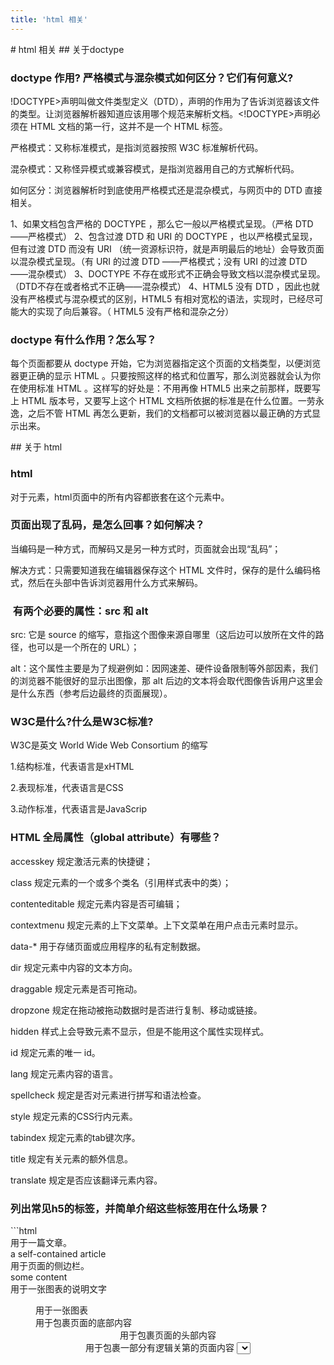 ```yaml
---
title: 'html 相关'
---
```


<Block>
# html 相关
</Block>

<Block>
##  关于doctype

###  doctype 作用? 严格模式与混杂模式如何区分？它们有何意义?

!DOCTYPE>声明叫做文件类型定义（DTD），声明的作用为了告诉浏览器该文件的类型。让浏览器解析器知道应该用哪个规范来解析文档。<!DOCTYPE>声明必须在 HTML 文档的第一行，这并不是一个 HTML 标签。

严格模式：又称标准模式，是指浏览器按照 W3C 标准解析代码。

混杂模式：又称怪异模式或兼容模式，是指浏览器用自己的方式解析代码。

如何区分：浏览器解析时到底使用严格模式还是混杂模式，与网页中的 DTD 直接相关。

1、如果文档包含严格的 DOCTYPE ，那么它一般以严格模式呈现。（严格 DTD ——严格模式）
2、包含过渡 DTD 和 URI 的 DOCTYPE ，也以严格模式呈现，但有过渡 DTD 而没有 URI （统一资源标识符，就是声明最后的地址）会导致页面以混杂模式呈现。（有 URI 的过渡 DTD ——严格模式；没有 URI 的过渡 DTD ——混杂模式）
3、DOCTYPE 不存在或形式不正确会导致文档以混杂模式呈现。（DTD不存在或者格式不正确——混杂模式）
4、HTML5 没有 DTD ，因此也就没有严格模式与混杂模式的区别，HTML5 有相对宽松的语法，实现时，已经尽可能大的实现了向后兼容。（ HTML5 没有严格和混杂之分）

### doctype 有什么作用？怎么写？

每个页面都要从 doctype 开始，它为浏览器指定这个页面的文档类型，以便浏览器更正确的显示 HTML 。只要按照这样的格式和位置写，那么浏览器就会认为你在使用标准 HTML 。这样写的好处是：不用再像 HTML5 出来之前那样，既要写上 HTML 版本号，又要写上这个 HTML 文档所依据的标准是在什么位置。一劳永逸，之后不管 HTML 再怎么更新，我们的文档都可以被浏览器以最正确的方式显示出来。

</Block>

<Block>
## 关于 html

### html

 对于元素，html页面中的所有内容都嵌套在这个元素中。

### 页面出现了乱码，是怎么回事？如何解决？

 当编码是一种方式，而解码又是另一种方式时，页面就会出现“乱码”；

 解决方式：只需要知道我在编辑器保存这个 HTML 文件时，保存的是什么编码格式，然后在头部中告诉浏览器用什么方式来解码。

### <img> 有两个必要的属性：src 和 alt

src: 它是 source 的缩写，意指这个图像来源自哪里（这后边可以放所在文件的路径，也可以是一个所在的 URL）；

alt：这个属性主要是为了规避例如：因网速差、硬件设备限制等外部因素，我们的浏览器不能很好的显示出图像，那 alt 后边的文本将会取代图像告诉用户这里会是什么东西（参考后边最终的页面展现）。

### W3C是什么?什么是W3C标准?

W3C是英文 World Wide Web Consortium 的缩写

1.结构标准，代表语言是xHTML

2.表现标准，代表语言是CSS

3.动作标准，代表语言是JavaScrip

### HTML 全局属性（global attribute）有哪些？

accesskey 规定激活元素的快捷键；

class 规定元素的一个或多个类名（引用样式表中的类）；

contenteditable 规定元素内容是否可编辑；

contextmenu 规定元素的上下文菜单。上下文菜单在用户点击元素时显示。

data-* 用于存储页面或应用程序的私有定制数据。

dir 规定元素中内容的文本方向。

draggable 规定元素是否可拖动。

dropzone 规定在拖动被拖动数据时是否进行复制、移动或链接。

hidden  样式上会导致元素不显示，但是不能用这个属性实现样式。

id 规定元素的唯一 id。

lang 规定元素内容的语言。

spellcheck 规定是否对元素进行拼写和语法检查。

style 规定元素的CSS行内元素。

tabindex 规定元素的tab键次序。

title 规定有关元素的额外信息。

translate 规定是否应该翻译元素内容。

### 列出常见h5的标签，并简单介绍这些标签用在什么场景？

<Example>
```html
<article> 用于一篇文章。<article>a self-contained article</article>
<aside> 用于页面的侧边栏。<aside>some content</aside>
<figcaption> 用于一张图表的说明文字
<figure> 用于一张图表
<footer> 用于包裹页面的底部内容
<header> 用于包裹页面的头部内容
<section> 用于包裹一部分有逻辑关第的页面内容
<select> 用于制作一个下拉列表选框
```

</Example>

### 如何理解标签语义化

正确的标签做正确的事情
页面内容结构化
无CSS样子时也容易阅读，便于阅读维护和理解
便于浏览器、搜索引擎解析。 利于爬虫标记、利于SEO

###  在 input 里，name 有什么作用？

用途1： 作为可与服务器交互数据的HTML元素的服务器端的标示，比如input、select、textarea、和button等。我们可以在服务器端根据其Name通过Request.Params取得元素提交的值。

用途2： HTML元素Input type='radio'分组，我们知道radio button控件在同一个分组类，check操作是mutex的，同一时间只能选中一个radio，这个分组就是根据相同的Name属性来实现的。

用途3： 建立页面中的锚点，我们知道a href="URL"是获得一个页面超级链接，如果不用href属性，而改用Name，如：a name="PageBottom" 我们就获得了一个页面锚点。

用途4： 作为对象的Identity，如Applet、Object、Embed等元素。比如在Applet对象实例中，我们将使用其Name来引用该对象。

用途5： 在IMG元素和MAP元素之间关联的时候，如果要定义IMG的热点区域，需要使用其属性usemap，使usemap="#name"(被关联的MAP元素的Name)。

用途6：  某些特定元素的属性，如attribute，meta和param。例如为Object定义参数 PARAM NAME = "appletParameter" VALUE = "value" 或Meta中 META NAME = "Author" CONTENT = "Dave Raggett"

### label 有什么作用？如何使用？

Label标签有两个属性，一个是for，一个是 accesskey。

for功能：表示这个Lable是为哪个控件服务的，Label标签要绑定了for指定HTML元素的ID或name属性，你点击这个标签的时候，所绑定的元素将获取焦点 ，点击label所包裹内容，自动指向for指定的id或name

accesskey则定义了访问这个控件的热键( 所设置的快捷键不能与浏览器的快捷键冲突，否则将优先激活浏览器的快捷键)

### radio如何分组

<Example>
```html
 <form>
    <input type="radio" name="sex" value="male"> 男 <br>
    <input type="radio" name="sex" value="female"> 女<br>
    <input type="radio" name="age" value="adult"> 已成年<br>
    <input type="radio" name="age" value="child"> 未成年
  </form>
```

</Example>

### placeholder 属性有什么作用?
placeholder 属性提供可描述输入字段预期值的提示信息（hint）。

该提示会在输入字段为空时显示，并会在字段获得焦点时消失。

注释：placeholder 属性适用于以下的 <input> 类型：text, search, url, telephone, email 以及 password。

<Example>
```html
  <form action="demo_form.asp" method="get">
    <input type="search" name="user_search" placeholder="Search W3School" />
    <input type="submit" />
  </form>
```
</Example>

###  type=hidden 隐藏域有什么作用？举例说明。

1. 隐藏域的作用是帮助表单收集和发送信息，便于后端处理数据。用户点击提交数据的时候，隐藏域的信息也被一起发送到了后端。

2. 后端接收前端传来的数据，需要确认前端的身份，是本公司的网页传来的数据，而不是其他黑客知道后端地址后传来的假数据。那么就加一个隐藏域，验证value里的值和数据库里name的值是不是对应的，类似于“天王盖地虎，宝塔镇河妖”，暗号对的上，才能证明是自己人，O(∩_∩)O~。

3. 有时候一个表单里有多个提交按钮，后端怎么知道用户是点击哪个按钮提交过来的呢？这时候我们只要加隐藏域，对每一个按钮起个名字(value值)，后端接收到数据后，检查value值，就能知道是哪个按钮提交的了。

4. 有时候一个网页中有多个form，我们知道多个form是不能同时提交的，但有时这些form确实相互作用，我们就可以在form中添加隐藏域来使它们联系起来。

5. JavaScript不支持全局变量，但有时我们必须用全局变量，我们就可以把值先存在隐藏域里，它的值就不会丢失了。

6. 还有个例子，比如按一个按钮弹出四个小窗口，当点击其中的一个小窗口时其他三个自动关闭．可是IE不支持小窗口相互调用，所以只有在父窗口写个隐藏域，当小窗口看到那个隐藏域的值是close时就自己关掉。

###  CSRF 攻击是什么？如何防范？

CSRF（Cross-site request forgery），中文名称：跨站请求伪造。攻击者盗用了你的身份，以你的名义发送恶意请求。

Cross-site request forgery 跨站请求伪造，也被称为 “one click attack” 或者 session riding，通常缩写为 CSRF 或者 XSRF，是一种对网站的恶意利用；可以这么理解CSRF攻击：攻击者盗用你的身份，以你的名义向第三方网站发送恶意请求。CRSF能做的事情包括利用你的身份发邮件，发短信，进行交易转账，甚至盗取账号信息

<Example>

<img :src="$withBase('/img/csrf.png')" />

</Example>

#### 如何防止？

1. 验证 HTTP Referer 字段

HTTP头中的Referer字段记录了该 HTTP 请求的来源地址。在通常情况下，访问一个安全受限页面的请求来自于同一个网站，而如果黑客要对其实施 CSRF 攻击，他一般只能在他自己的网站构造请求。因此，可以通过验证Referer值来防御CSRF 攻击。

2. 使用验证码

关键操作页面加上验证码，后台收到请求后通过判断验证码可以防御CSRF。但这种方法对用户不太友好。

3. 在请求地址中添加token并验证

CSRF 攻击之所以能够成功，是因为黑客可以完全伪造用户的请求，该请求中所有的用户验证信息都是存在于cookie中，因此黑客可以在不知道这些验证信息的情况下直接利用用户自己的cookie 来通过安全验证。要抵御 CSRF，关键在于在请求中放入黑客所不能伪造的信息，并且该信息不存在于 cookie 之中。可以在 HTTP 请求中以参数的形式加入一个随机产生的 token，并在服务器端建立一个拦截器来验证这个 token，如果请求中没有token或者 token 内容不正确，则认为可能是 CSRF 攻击而拒绝该请求。这种方法要比检查 Referer 要安全一些，token 可以在用户登陆后产生并放于session之中，然后在每次请求时把token 从 session 中拿出，与请求中的 token 进行比对，但这种方法的难点在于如何把 token 以参数的形式加入请求。

4. 在HTTP 头中自定义属性并验证

这种方法也是使用 token 并进行验证，和上一种方法不同的是，这里并不是把 token 以参数的形式置于 HTTP 请求之中，而是把它放到 HTTP 头中自定义的属性里。通过 XMLHttpRequest 这个类，可以一次性给所有该类请求加上 csrftoken 这个 HTTP 头属性，并把 token 值放入其中。这样解决了上种方法在请求中加入 token 的不便，同时，通过 XMLHttpRequest 请求的地址不会被记录到浏览器的地址栏，也不用担心 token 会透过 Referer 泄露到其他网站中去。

</Block>

<Block>
## 关于meta

### meta 有哪些常见的值？

一、http-equiv属性

1.Expires:用于设定网页的到期时间。网页一旦到期，必须从服务器接收数据。

<Example>

```html
<meta http-equiv="expires" content="Wed, 20 Jun 2007 22:33:00 GMT">
```
</Example>

2.Pragma:cache模式-用于设定禁止浏览器从本地机的缓存中调阅页面内容，设定后一旦离开网页就无法从cache中再调出，从而无法脱机浏览

<Example>

``` html
<meta http-equiv="Pragma" content="no-cache">
```
</Example>

3.Set-Cookie:cookie设定-如果网页过期，那么存盘中的cookie将被删除

<Example>
```html
<meta http-equiv="Set-Cookie" content="cookievalue=xxx;expires=Wednesday, 20-Jun-2007 22:33:00 GMT； path=/">
```

</Example>

4.Refresh：刷新机制-表示自动刷新并指向新页面

<Example>

```html
<meta http-equiv="Refresh" content="2；URL=http://www.net.cn/">
```
</Example>

2指的是2秒后自动刷新到新的URL网址。

5.Window-target:显示窗口的设定-强制页面在当前窗口以独立页面显示，防止别人在框架里调用自己的页面

<Example>
```html
<meta http-equiv="Window-target" content="_top">
```
</Example>

6.content-Type：设定页面使用的字符集

<Example>

```html
<meta http-equiv="content-Type" content="text/html; charset=gb2312">
```

</Example>

7.Pics-label：网页等级评定，在IE的Internet选项中可以设置来防止浏览一些受限制的网站，网站的限制级别就是通过这个属性来设置的

<Example>
```html
<meta http-equiv="Pics-label" contect="">
```
</Example>

8.cache-control:清除缓存，再次访问这个网站要重新下载

<Example>
```html
<meta http-equiv="cache-control" content="no-cache">
```

</Example>

9.Access-Control-Allow-Origin:跨域请求
```html
<meta http-equiv="Access-Control-Allow-Origin" content="*">
```

10.content-language:显示语言的设定

<Example>

```html
<meta http-equiv="Content-Language"content="zh-cn"/>
```
</Example>

11.imagetoolbar:指定是否显示图片工具栏，false表示不显示

<Example>
```html
<meta http-equiv="imagetoolbar"content="false"/>
```
</Example>

12.Content-Script-Type:W3C网页指定页面中的脚本的类型：

<Example>
```html
<meta http-equiv="Content-Script-Type"Content="text/javascript">
```
</Example>

### 二、name属性

name属性主要用于描述网页，与之对应的属性值为content，content中的内容主要是便于搜索引擎机器人查找信息和分类信息用的。

1.keywords:设置关键字，给搜索引擎用的

<Example>
```html
<meta name="keywords" content="keyword1,keyword2,keyword3">
```
</Example>

2.description：页面描述

<Example>
```html
<meta name="description" content="This is my page">
```
</Example>

3.robots:用于告诉搜索机器人哪些页面需要索引，哪些页面不用

<Example>
```html
<meta name="robots"content="none">
```
</Example>

content的参数有all（文件将被检索，且页面上的链接可以被查询）,none（文件将不被检索，且页面上的链接不可以被查询）,index（文件将被检索）,noindex（文件将不被检索，但页面上的链接可以被查询）,follow（页面上的链接可以被查询）,nofollow（文件将被检索，但页面上的链接不可以被查询）。默认是all。

4.author:标注网页的作者

<Example>
```html
<meta name="author"content="root,root@xxxx.com">
```
</Example>

5.generator:说明网站采用什么软件做的

<Example>
```html
<meta name="generator"content="信息参数"/>
```
</Example>

6.copyright:网站版权信息

<Example>
```html
<meta name="copyright" content="信息参数">
```
</Example>

###  meta viewport 是做什么用的，怎么写？

name为viewport表示供移动设备使用. content定义了viewport的属性.
width表示移动设设备下显示的宽度为设备宽度(device-width)
height表示移动设设备下显示的宽度为设备宽度.
user-scalable表示用户缩放能力, no表示不允许.
initial-scale表示设备与视口的缩放比率
maximum和minimum分别表示缩放的最大最小值, 要注意的是, maximum必须必minimum大.

</Block>

<Block>
##  post 和 get 方式提交数据有什么区别？

1. GET使用URL或Cookie传参，而POST将数据放在BODY中”，这个是因为HTTP协议用法的约定。并非它们的本身区别。

2. GET方式提交的数据有长度限制，则POST的数据则可以非常大”，这个是因为它们使用的操作系统和浏览器设置的不同引起的区别。也不是GET和POST本身的区别。

3. POST比GET安全，因为数据在地址栏上不可见”，这个说法没毛病，但依然不是GET和POST本身的区别。

4. 内置区别

GET和POST最大的区别主要是GET请求是幂等性的，POST请求不是。这个是它们本质区别，上面的只是在使用上的区别。

<Example>
```text
什么是幂等性？幂等性是指一次和多次请求某一个资源应该具有同样的副作用。

简单来说意味着对同一URL的多个请求应该返回同样的结果。
```
</Example>
正因为它们有这样的区别，所以不应该且不能用get请求做数据的增删改这些有副作用的操作。因为get请求是幂等的，在网络不好的隧道中会尝试重试。如果用get请求增数据，会有重复操作的风险，而这种重复操作可能会导致副作用（浏览器和操作系统并不知道你会用get请求去做增操作）。

</Block>







